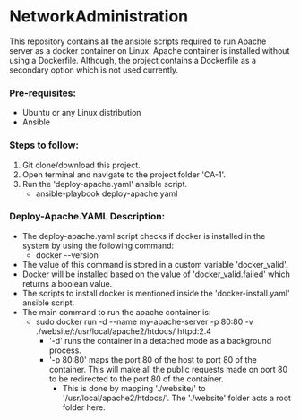 # NetworkAdministration
This repository contains all the ansible scripts required to run Apache server as a docker container on Linux. Apache container is installed without using a Dockerfile. Although, the project contains a Dockerfile as a secondary option which is not used currently.


### Pre-requisites:
- Ubuntu or any Linux distribution
- Ansible

### Steps to follow:
1. Git clone/download this project.
2. Open terminal and navigate to the project folder 'CA-1'.
3. Run the 'deploy-apache.yaml' ansible script.
    - ansible-playbook deploy-apache.yaml

### Deploy-Apache.YAML Description:
- The deploy-apache.yaml script checks if docker is installed in the system by using the following command:
    - docker --version
- The value of this command is stored in a custom variable 'docker_valid'.
- Docker will be installed based on the value of 'docker_valid.failed' which returns a boolean value.
- The scripts to install docker is mentioned inside the 'docker-install.yaml' ansible script.
- The main command to run the apache container is:
    - sudo docker run -d --name my-apache-server -p 80:80 -v ./website/:/usr/local/apache2/htdocs/ httpd:2.4
        - '-d' runs the container in a detached mode as a background process.
        - '-p 80:80' maps the port 80 of the host to port 80 of the container. This will make all the public requests made on port 80 to be redirected to the port 80 of the container.
            - This is done by mapping './website/' to '/usr/local/apache2/htdocs/'. The './website' folder acts a root folder here.
            
